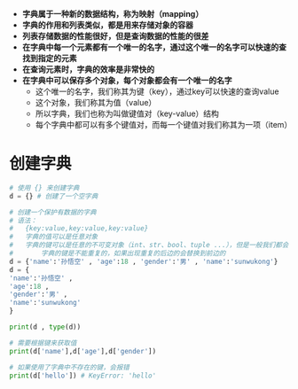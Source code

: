 - **字典属于一种新的数据结构，称为映射（mapping）**
- **字典的作用和列表类似，都是用来存储对象的容器**
- **列表存储数据的性能很好，但是查询数据的性能的很差**
- **在字典中每一个元素都有一个唯一的名字，通过这个唯一的名字可以快速的查找到指定的元素**
- **在查询元素时，字典的效率是非常快的**
- **在字典中可以保存多个对象，每个对象都会有一个唯一的名字**
    + 这个唯一的名字，我们称其为键（key），通过key可以快速的查询value
    + 这个对象，我们称其为值（value）
    + 所以字典，我们也称为叫做键值对（key-value）结构
    + 每个字典中都可以有多个键值对，而每一个键值对我们称其为一项（item）

# 创建字典
```python
# 使用 {} 来创建字典
d = {} # 创建了一个空字典

# 创建一个保护有数据的字典
# 语法：
#   {key:value,key:value,key:value}
#   字典的值可以是任意对象
#   字典的键可以是任意的不可变对象（int、str、bool、tuple ...），但是一般我们都会使用str
#       字典的键是不能重复的，如果出现重复的后边的会替换到前边的
d = {'name':'孙悟空' , 'age':18 , 'gender':'男' , 'name':'sunwukong'}
d = {
'name':'孙悟空' , 
'age':18 , 
'gender':'男' , 
'name':'sunwukong'
}

print(d , type(d))

# 需要根据键来获取值
print(d['name'],d['age'],d['gender'])

# 如果使用了字典中不存在的键，会报错
print(d['hello']) # KeyError: 'hello'
```


